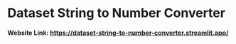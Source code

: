 # Dataset String to Number Converter

**Website Link: https://dataset-string-to-number-converter.streamlit.app/**
